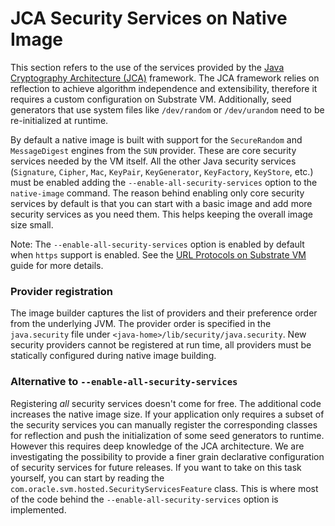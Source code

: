# JCA Security Services on Native Image

This section refers to the use of the services provided by the [Java Cryptography Architecture (JCA)](https://docs.oracle.com/javase/8/docs/technotes/guides/security/crypto/CryptoSpec.html) framework.
The JCA framework relies on reflection to achieve algorithm independence and extensibility, therefore it requires a custom configuration on Substrate VM.
Additionally, seed generators that use system files like `/dev/random` or `/dev/urandom` need to be re-initialized at runtime.

By default a native image is built with support for the `SecureRandom` and `MessageDigest` engines from the `SUN` provider.
These are core security services needed by the VM itself.
All the other Java security services (`Signature`, `Cipher`, `Mac`, `KeyPair`, `KeyGenerator`, `KeyFactory`, `KeyStore`, etc.) must be enabled adding the `--enable-all-security-services` option to the `native-image` command.
The reason behind enabling only core security services by default is that you can start with a basic image and add more security services as you need them.
This helps keeping the overall image size small.

Note: The `--enable-all-security-services` option is enabled by default when `https` support is enabled.
See the [URL Protocols on Substrate VM](URLProtocols.md) guide for more details.

### Provider registration
The image builder captures the list of providers and their preference order from the underlying JVM.
The provider order is specified in the `java.security` file under `<java-home>/lib/security/java.security`.
New security providers cannot be registered at run time, all providers must be statically configured during native image building.

### Alternative to `--enable-all-security-services`
Registering *all* security services doesn't come for free.
The additional code increases the native image size.
If your application only requires a subset of the security services you can manually register the corresponding classes for reflection and push the initialization of some seed generators to runtime.
However this requires deep knowledge of the JCA architecture.
We are investigating the possibility to provide a finer grain declarative configuration of security services for future releases.
If you want to take on this task yourself, you can start by reading the `com.oracle.svm.hosted.SecurityServicesFeature` class.
This is where most of the code behind the `--enable-all-security-services` option is implemented.
